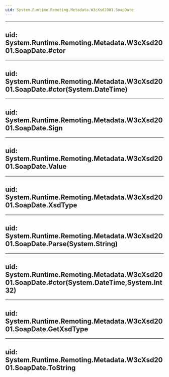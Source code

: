 ```yaml
---
uid: System.Runtime.Remoting.Metadata.W3cXsd2001.SoapDate
---
```


---
uid: System.Runtime.Remoting.Metadata.W3cXsd2001.SoapDate.#ctor
---

---
uid: System.Runtime.Remoting.Metadata.W3cXsd2001.SoapDate.#ctor(System.DateTime)
---

---
uid: System.Runtime.Remoting.Metadata.W3cXsd2001.SoapDate.Sign
---

---
uid: System.Runtime.Remoting.Metadata.W3cXsd2001.SoapDate.Value
---

---
uid: System.Runtime.Remoting.Metadata.W3cXsd2001.SoapDate.XsdType
---

---
uid: System.Runtime.Remoting.Metadata.W3cXsd2001.SoapDate.Parse(System.String)
---

---
uid: System.Runtime.Remoting.Metadata.W3cXsd2001.SoapDate.#ctor(System.DateTime,System.Int32)
---

---
uid: System.Runtime.Remoting.Metadata.W3cXsd2001.SoapDate.GetXsdType
---

---
uid: System.Runtime.Remoting.Metadata.W3cXsd2001.SoapDate.ToString
---
